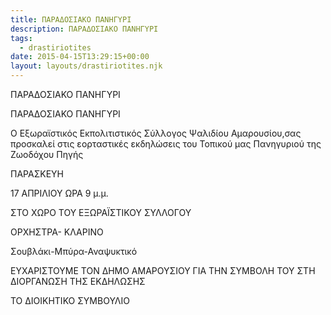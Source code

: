 ```yaml
---
title: ΠΑΡΑΔΟΣΙΑΚΟ ΠΑΝΗΓΥΡΙ
description: ΠΑΡΑΔΟΣΙΑΚΟ ΠΑΝΗΓΥΡΙ
tags:
  - drastiriotites
date: 2015-04-15T13:29:15+00:00
layout: layouts/drastiriotites.njk
---
```

ΠΑΡΑΔΟΣΙΑΚΟ ΠΑΝΗΓΥΡΙ
<!-- excerpt -->
ΠΑΡΑΔΟΣΙΑΚΟ ΠΑΝΗΓΥΡΙ

Ο Εξωραϊστικός Εκπολιτιστικός Σύλλογος Ψαλιδίου Αμαρουσίου,σας προσκαλεί στις εορταστικές εκδηλώσεις του Τοπικού μας Πανηγυριού της Ζωοδόχου Πηγής

 ΠΑΡΑΣΚΕΥΗ

17 ΑΠΡΙΛΙΟΥ ΩΡΑ 9 μ.μ.

ΣΤΟ ΧΩΡΟ ΤΟΥ ΕΞΩΡΑΪΣΤΙΚΟΥ ΣΥΛΛΟΓΟΥ

ΟΡΧΗΣΤΡΑ- ΚΛΑΡΙΝΟ

Σουβλάκι-Μπύρα-Αναψυκτικό

 ΕΥΧΑΡΙΣΤΟΥΜΕ ΤΟΝ ΔΗΜΟ ΑΜΑΡΟΥΣΙΟΥ ΓΙΑ ΤΗΝ ΣΥΜΒΟΛΗ ΤΟΥ ΣΤΗ ΔΙΟΡΓΑΝΩΣΗ ΤΗΣ ΕΚΔΗΛΩΣΗΣ

ΤΟ ΔΙΟΙΚΗΤΙΚΟ ΣΥΜΒΟΥΛΙΟ
